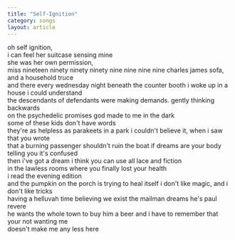 ```yaml
---
title: "Self-Ignition"
category: songs
layout: article
---
```


oh self ignition,   
i can feel her suitcase sensing mine  
she was her own permission,  
miss nineteen ninety ninety ninety nine nine nine nine charles james sofa, and a household truce  
and there every wednesday night beneath the counter booth i woke up in a house i could understand  
the descendants of defendants were making demands. gently thinking backwards   
on the psychedelic promises god made to me in the dark  
some of these kids don't have words  
they're as helpless as parakeets in a park i couldn't believe it, when i saw that you wrote  
that a burning passenger shouldn't ruin the boat if dreams are your body telling you it's confused  
then i've got a dream i think you can use all lace and fiction  
in the lawless rooms where you finally lost your health  
i read the evening edition  
and the pumpkin on the porch is trying to heal itself i don't like magic, and i don't like tricks  
having a helluvah time believing we exist the mailman dreams he's paul revere  
he wants the whole town to buy him a beer and i have to remember that your not wanting me  
doesn't make me any less here
